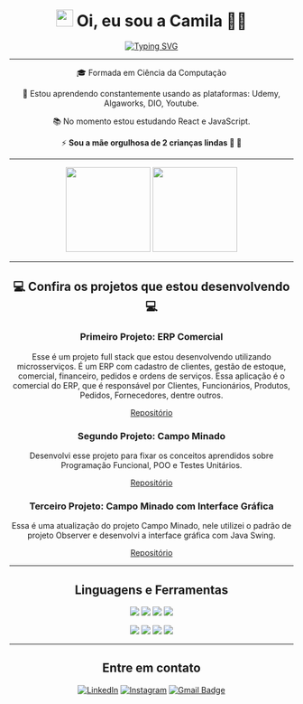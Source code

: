 <div align="center">
<h1><img src="https://raw.githubusercontent.com/kaueMarques/kaueMarques/master/hi.gif" height="30px"> Oi, eu sou a Camila 👩‍💻 </h1>

[![Typing SVG](https://readme-typing-svg.demolab.com?font=Fira+Code&pause=1000&color=fd428d&center=true&vCenter=true&width=1000&lines=Dev+Full+stack+em+forma%C3%A7%C3%A3o;com+uma+quedinha+pelo+Back-end)](https://git.io/typing-svg)

----


<p> 🎓 Formada em Ciência da Computação</p>
<p> 📖 Estou aprendendo constantemente usando as plataformas: Udemy, Algaworks, DIO, Youtube.</p>
<p> 📚 No momento estou estudando React e JavaScript.</p>
<p> ⚡ <strong> Sou a mãe orgulhosa de 2 crianças lindas 👦 👧</strong></h4> 

----
<div align="center">
  <img height="150em" src="https://github-readme-stats.vercel.app/api?username=CamilaMusatto&show_icons=true&theme=radical&include_all_commits=true&count_private=true"/>
  <img height="150em" src="https://github-readme-stats.vercel.app/api/top-langs/?username=CamilaMusatto&layout=compact&langs_count=7&theme=radical"/>
</div>

----

<h2> 💻 Confira os projetos que estou desenvolvendo 💻</h2>
<h3>Primeiro Projeto: ERP Comercial</h3>
<p> Esse é um projeto full stack que estou desenvolvendo utilizando microsserviços. É um ERP com cadastro de clientes, gestão de estoque, comercial, financeiro, pedidos e ordens de serviços.
Essa aplicação é o comercial do ERP, que é responsável por Clientes, Funcionários, Produtos, Pedidos, Fornecedores, dentre outros. <br/>
  
   [Repositório](https://github.com/CamilaMusatto/erp-comercial-ms)
  
  
<h3>Segundo Projeto: Campo Minado</h3>
<p>Desenvolvi esse projeto para fixar os conceitos aprendidos sobre Programação Funcional, POO e Testes Unitários.</p>

  [Repositório](https://github.com/CamilaMusatto/Campo-Minado)
  
  <h3>Terceiro Projeto: Campo Minado com Interface Gráfica</h3>
  <p>Essa é uma atualização do projeto Campo Minado, nele utilizei o padrão de projeto Observer e desenvolvi a interface gráfica com Java Swing.</p>
  
   [Repositório](https://github.com/CamilaMusatto/campo-minado-swing)
  
----


<h2> Linguagens e Ferramentas </h2>
<div>
 <p><img src="https://img.shields.io/badge/Java-ED8B00?style=for-the-badge&logo=java&logoColor=white" />
  <img src="https://img.shields.io/badge/Spring-6DB33F?style=for-the-badge&logo=spring&logoColor=white"/>
  <img src="https://camo.githubusercontent.com/63350538fde994bc287ccd4908809301e157980e6564bf78d2c5cec22c0a5914/68747470733a2f2f696d672e736869656c64732e696f2f62616467652f446f636b65722d3243413545303f7374796c653d666f722d7468652d6261646765266c6f676f3d646f636b6572266c6f676f436f6c6f723d7768697465" />
  <img src="https://img.shields.io/badge/GIT-E44C30?style=for-the-badge&logo=git&logoColor=white" /></p>
  <p><img src="https://img.shields.io/badge/HTML5-E34F26?style=for-the-badge&logo=html5&logoColor=white" />
  <img src="https://img.shields.io/badge/CSS3-1572B6?style=for-the-badge&logo=css3&logoColor=white" />
  <img src="https://img.shields.io/badge/JavaScript-F7DF1E?style=for-the-badge&logo=javascript&logoColor=black" />
  <img src="https://img.shields.io/badge/React-20232A?style=for-the-badge&logo=react&logoColor=61DAFB" /></p>
  
  
</div>

----

<h2/> Entre em contato </h2>

[![LinkedIn](https://img.shields.io/badge/LinkedIn-%230077B5.svg?style=for-the-badge&logo=linkedin&logoColor=white)](https://www.linkedin.com/in/camila-marchi-b901b2151/)
[![Instagram](https://img.shields.io/badge/Instagram-%23E4405F.svg?style=for-the-badge&logo=instagram&logoColor=white)](https://www.instagram.com/camilamusatto/)
[![Gmail Badge](https://img.shields.io/badge/cmusatto@gmail.com-c14438?style=for-the-badge&logo=gmail&logoColor=white)](mailto:cmusatto@gmail.c/om)

